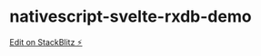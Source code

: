 # nativescript-svelte-rxdb-demo

[Edit on StackBlitz ⚡️](https://stackblitz.com/edit/nativescript-rxdb-svelte1)